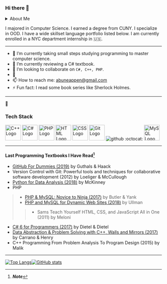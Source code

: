 ### Hi there 👋

<!--
**stech6476/stech6476** is a ✨ _special_ ✨ repository because its `README.md` (this file) appears on your GitHub profile.

Here are some ideas to get you started:
--> 

<details>
<summary>About Me</summary>
<br>

```json
{
  "firstName": "Abun",
  "lastName": "Eappen"
  "residence": "NYC, 🇺🇸"
  "class": 2020
  "WPM": "55"
}
```
</details>

I majored in Computer Science. I earned a degree from CUNY. I specialize in OOD. I have a wide skillset language portfolio listed below. I am currently enrolled in a NYC department internship in 🇺🇸. 

---

- 🔭 I’m currently taking small steps studying programming to master computer science.
- 🌱 I’m currently reviewing a C# textbook.
- 👯 I’m looking to collaborate on `C#, C++, PHP`.
- 🤔 
- 📫 How to reach me: abuneappen@gmail.com
- ⚡ Fun fact: I read some book series like Sherlock Holmes.

***
🧰 
### Tech Stack

<img src="https://cdn.worldvectorlogo.com/logos/c.svg" alt="C++ Logo" width="50" height="50"/> <img src="https://cdn.worldvectorlogo.com/logos/c--4.svg" alt="C# Logo" width="50" height="50"/>  <img src="https://cdn.worldvectorlogo.com/logos/php.svg" alt="PHP Logo" width="50" height="50"/> <img src="https://cdn.worldvectorlogo.com/logos/html-1.svg" alt="HTML Logo" width="50" height="50"/>  <img src="https://cdn.worldvectorlogo.com/logos/css-3.svg" alt="CSS Logo" width="50" height="50"/>  <img src="https://cdn.worldvectorlogo.com/logos/git.svg" alt="Git Logo" width="50" height="50"/> ![github](https://img.shields.io/badge/GitHub-000000?style=for-the-badge&logo=GitHub&logoColor=white) :octocat: <img src="https://cdn.worldvectorlogo.com/logos/mysql-2.svg" alt="MySQL Logo" width="50" height="50"/> 


_________________

#### Last Programming Textbooks I Have Read[^note]

+ [GitHub For Dummies (2019)](https://github.com/stech6476/GitHubForDummiesReaders) by Guthals & Haack  
+ Version Control with Git: Powerful tools and techniques for collaborative software development (2012) by Loeliger & McCullough
+ [Python for Data Analysis (2018)](https://github.com/wesm/pydata-book) by McKinney
+ PHP
> - [PHP & MySQL: Novice to Ninja (2017)](https://github.com/spbooks/phpmysql6) by Butler & Yank
> - [PHP and MySQL for Dynamic Web Sites (2018)](https://github.com/LarryUllman/phpmysqlvqp-5ed) by Ullman
>> + Sams Teach Yourself HTML, CSS, and JavaScript All in One (2011) by Meloni
+ [C# 6 for Programmers (2017)](https://github.com/pdeitel/CSharp6FP) by Dietel & Dietel
+ [Data Abstraction & Problem Solving with C++, Walls and Mirrors (2017)](https://github.com/pisan343/carrano7e) by Carrano & Henry
+ C++ Programming From Problem Analysis To Program Design (2015) by Malik 

[^note]: ***Note***
 ---
   
 [![Top Langs](https://github-readme-stats.vercel.app/api/top-langs/?username=stech6476&theme=merko)](https://github.com/anuraghazra/github-readme-stats)[![GitHub stats](https://github-readme-stats.vercel.app/api?username=stech6476&theme=merko)](https://github.com/anuraghazra/github-readme-stats)
